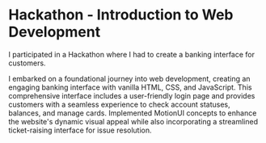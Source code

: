 # Hackathon - Introduction to Web Development

I participated in a Hackathon where I had to create a banking interface for customers.

I embarked on a foundational journey into web development, creating an engaging banking interface with vanilla HTML, CSS, and JavaScript. This comprehensive interface includes a user-friendly login page and provides customers with a seamless experience to check account statuses, balances, and manage cards. Implemented MotionUI concepts to enhance the website's dynamic visual appeal while also incorporating a streamlined ticket-raising interface for issue resolution.

